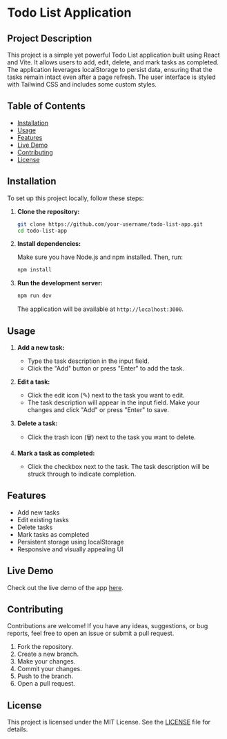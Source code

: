 # Todo List Application

## Project Description

This project is a simple yet powerful Todo List application built using React and Vite. It allows users to add, edit, delete, and mark tasks as completed. The application leverages localStorage to persist data, ensuring that the tasks remain intact even after a page refresh. The user interface is styled with Tailwind CSS and includes some custom styles.

## Table of Contents

- [Installation](#installation)
- [Usage](#usage)
- [Features](#features)
- [Live Demo](#live-demo)
- [Contributing](#contributing)
- [License](#license)

## Installation

To set up this project locally, follow these steps:

1. **Clone the repository:**

    ```bash
    git clone https://github.com/your-username/todo-list-app.git
    cd todo-list-app
    ```

2. **Install dependencies:**

    Make sure you have Node.js and npm installed. Then, run:

    ```bash
    npm install
    ```

3. **Run the development server:**

    ```bash
    npm run dev
    ```

    The application will be available at `http://localhost:3000`.

## Usage

1. **Add a new task:**

    - Type the task description in the input field.
    - Click the "Add" button or press "Enter" to add the task.

2. **Edit a task:**

    - Click the edit icon (✎) next to the task you want to edit.
    - The task description will appear in the input field. Make your changes and click "Add" or press "Enter" to save.

3. **Delete a task:**

    - Click the trash icon (🗑️) next to the task you want to delete.

4. **Mark a task as completed:**

    - Click the checkbox next to the task. The task description will be struck through to indicate completion.

## Features

- Add new tasks
- Edit existing tasks
- Delete tasks
- Mark tasks as completed
- Persistent storage using localStorage
- Responsive and visually appealing UI

## Live Demo

Check out the live demo of the app [here](https://your-live-app-url.com).

## Contributing

Contributions are welcome! If you have any ideas, suggestions, or bug reports, feel free to open an issue or submit a pull request.

1. Fork the repository.
2. Create a new branch.
3. Make your changes.
4. Commit your changes.
5. Push to the branch.
6. Open a pull request.

## License

This project is licensed under the MIT License. See the [LICENSE](LICENSE) file for details.
